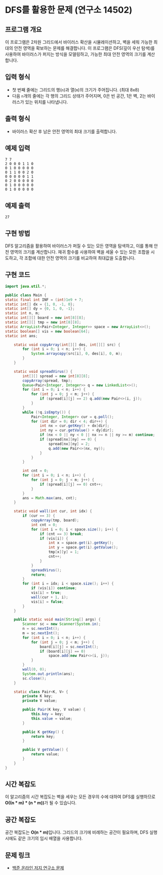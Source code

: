 # DFS를 활용한 문제 (연구소 14502)
## 프로그램 개요
이 프로그램은 2차원 그리드에서 바이러스 확산을 시뮬레이션하고, 벽을 세워 가능한 최대의 안전 영역을 확보하는 문제를 해결합니다. 
이 프로그램은 DFS(깊이 우선 탐색)를 사용하여 바이러스가 퍼지는 방식을 모델링하고, 가능한 최대 안전 영역의 크기를 계산합니다.

## 입력 형식
- 첫 번째 줄에는 그리드의 행(`n`)과 열(`m`)의 크기가 주어집니다. (최대 8x8)
- 다음 `n`개의 줄에는 각 행의 그리드 상태가 주어지며, 0은 빈 공간, 1은 벽, 2는 바이러스가 있는 위치를 나타냅니다.

## 출력 형식
- 바이러스 확산 후 남은 안전 영역의 최대 크기를 출력합니다.

## 예제 입력
```
7 7
2 0 0 0 1 1 0
0 1 0 0 0 0 0
0 1 1 0 0 2 0
0 0 0 0 0 1 1
0 2 0 0 0 0 0
0 1 0 0 0 0 0
0 1 0 0 0 0 0
```

## 예제 출력
```
27
```

## 구현 방법
DFS 알고리즘을 활용하여 바이러스가 퍼질 수 있는 모든 영역을 탐색하고, 이를 통해 안전 영역의 크기를 계산합니다. 
재귀 함수를 사용하여 벽을 세울 수 있는 모든 조합을 시도하고, 각 조합에 대한 안전 영역의 크기를 비교하여 최대값을 도출합니다.
## 구현 코드
```java
import java.util.*;

public class Main {
static final int INF = (int)1e9 + 7;
static int[] dx = {1, 0, -1, 0};
static int[] dy = {0, 1, 0, -1};
static int n, m;
static int[][] board = new int[8][8];
static int[][] tmp = new int[8][8];
static ArrayList<Pair<Integer, Integer>> space = new ArrayList<>();
static boolean[] vis = new boolean[64];
static int ans;

    static void copyArray(int[][] des, int[][] src) {
        for (int i = 0; i < n; i++) {
            System.arraycopy(src[i], 0, des[i], 0, m);
        }
    }

    static void spreadVirus() {
        int[][] spread = new int[8][8];
        copyArray(spread, tmp);
        Queue<Pair<Integer, Integer>> q = new LinkedList<>();
        for (int i = 0; i < n; i++) {
            for (int j = 0; j < m; j++) {
                if (spread[i][j] == 2) q.add(new Pair<>(i, j));
            }
        }
        while (!q.isEmpty()) {
            Pair<Integer, Integer> cur = q.poll();
            for (int dir = 0; dir < 4; dir++) {
                int nx = cur.getKey() + dx[dir];
                int ny = cur.getValue() + dy[dir];
                if (nx < 0 || ny < 0 || nx >= n || ny >= m) continue;
                if (spread[nx][ny] == 0) {
                    spread[nx][ny] = 2;
                    q.add(new Pair<>(nx, ny));
                }
            }
        }

        int cnt = 0;
        for (int i = 0; i < n; i++) {
            for (int j = 0; j < m; j++) {
                if (spread[i][j] == 0) cnt++;
            }
        }
        ans = Math.max(ans, cnt);
    }

    static void wall(int cur, int idx) {
        if (cur == 3) {
            copyArray(tmp, board);
            int cnt = 0;
            for (int i = 0; i < space.size(); i++) {
                if (cnt == 3) break;
                if (vis[i]) {
                    int x = space.get(i).getKey();
                    int y = space.get(i).getValue();
                    tmp[x][y] = 1;
                    cnt++;
                }
            }
            spreadVirus();
            return;
        }
        for (int i = idx; i < space.size(); i++) {
            if (vis[i]) continue;
            vis[i] = true;
            wall(cur + 1, i);
            vis[i] = false;
        }
    }

    public static void main(String[] args) {
        Scanner sc = new Scanner(System.in);
        n = sc.nextInt();
        m = sc.nextInt();
        for (int i = 0; i < n; i++) {
            for (int j = 0; j < m; j++) {
                board[i][j] = sc.nextInt();
                if (board[i][j] == 0)
                    space.add(new Pair<>(i, j));
            }
        }
        wall(0, 0);
        System.out.println(ans);
        sc.close();
    }

    static class Pair<K, V> {
        private K key;
        private V value;

        public Pair(K key, V value) {
            this.key = key;
            this.value = value;
        }

        public K getKey() {
            return key;
        }

        public V getValue() {
            return value;
        }
    }
}
```
## 시간 복잡도
이 알고리즘의 시간 복잡도는 벽을 세우는 모든 경우의 수에 대하여 DFS를 실행하므로 <b>O((n * m) * (n * m))</b>가 될 수 있습니다.
## 공간 복잡도
공간 복잡도는 <b>O(n * m)</b>입니다. 그리드의 크기에 비례하는 공간이 필요하며, DFS 실행 시에도 같은 크기의 임시 배열을 사용합니다.
## 문제 링크
- [백준 온라인 저지 연구소 문제](https://www.acmicpc.net/problem/14502)
```